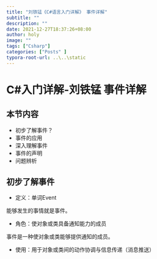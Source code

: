 ```yaml
---
title: "刘铁锰《C#语言入门详解》 事件详解"
subtitle: ""
description: ""
date: 2021-12-27T18:37:26+08:00
author: holy
image: ""
tags: ["Csharp"]
categories: ["Posts" ]
typora-root-url: ..\..\static
---
```


# C#入门详解-刘铁锰  事件详解

## 本节内容

- 初步了解事件？
- 事件的应用
- 深入理解事件
- 事件的声明
- 问题辨析

## 初步了解事件

- 定义：单词Event

能够发生的事情就是事件。

- 角色：使对象或类具备通知能力的成员

事件是一种使对象或类能够提供通知的成员。

- 使用：用于对象或类间的动作协调与信息传递（消息推送）







